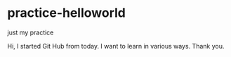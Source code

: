 # practice-helloworld
just my practice


Hi, I started Git Hub from today.
I want to learn in various ways. Thank you.

